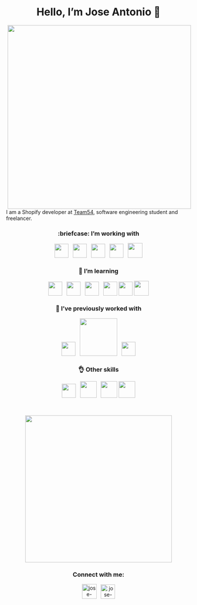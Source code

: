 
<h1 align="center"> Hello, I’m Jose Antonio 👋</h1>



<p>    
    <img align="right" width="500px" src="https://scontent.fhmo2-2.fna.fbcdn.net/v/t1.0-9/123338450_10214393058419868_6491019204627060330_o.jpg?_nc_cat=100&ccb=2&_nc_sid=09cbfe&_nc_eui2=AeF1JyKSwetHCdtwID-Gui6jv2iN76cLrIm_aI3vpwusiRUl_5RBkVChidaPJTeQMLM&_nc_ohc=85XYuQYBrkkAX8HepVM&_nc_ht=scontent.fhmo2-2.fna&oh=dfa9560df9bc4cd5d5aeae9b77c8fc6e&oe=603D64FB" />           
</p>

I am a Shopify developer at [Team54](https://team54.co/), software engineering student and freelancer.

<h3 align="center"> :briefcase: I’m working with</h3>
<p align="center">    
    <img width="38px" src="https://upload.wikimedia.org/wikipedia/commons/thumb/3/38/HTML5_Badge.svg/1200px-HTML5_Badge.svg.png" />
    &nbsp;
    <img width="38px" src="https://redmine.cautivatech.com/redmine/attachments/download/747/js-logo-1.png" />
    &nbsp;
    <img width="38px" src="https://cdn.iconscout.com/icon/free/png-512/shopify-226579.png" />  
    &nbsp;
    <img width="38px" src="https://user-images.githubusercontent.com/674621/71187801-14e60a80-2280-11ea-94c9-e56576f76baf.png" />    
    &nbsp;
    <img width="40px" src="https://andrewsmithdeveloper.com/img/sass-new.4c1dd90f.png" />              
</p>

<h3 align="center">🧪 I’m learning</h3>
<p align="center"> 
    <img width="38px" src="https://seeklogo.com/images/N/nodejs-logo-FBE122E377-seeklogo.com.png" />  
    &nbsp;
    <img width="38px" src="https://cdn.auth0.com/blog/react-js/react.png" />     
    &nbsp;
    <img width="38px" src="https://upload.wikimedia.org/wikipedia/commons/4/4c/Typescript_logo_2020.svg" />  
    &nbsp;
    <img width="38px" src="https://upload.wikimedia.org/wikipedia/commons/thumb/b/b2/Bootstrap_logo.svg/1200px-Bootstrap_logo.svg.png" />      
    <img width="38px" src="https://media.discordapp.net/attachments/763633854011015228/794803096894046248/5847f40ecef1014c0b5e488a.png" />       
    <img height="40px" src="https://github.com/graphql/artwork/blob/main/GraphQL/horizontal/GraphQL-logo-white.png?raw=true" />  
    
    
</p>

<h3 align="center">💪 I’ve previously worked with</h3>
<p align="center"> 
    <img width="38px" src="https://upload.wikimedia.org/wikipedia/commons/thumb/8/82/C_Sharp_logo.png/715px-C_Sharp_logo.png" /> 
    &nbsp;
    <img width="102px" src="https://media.discordapp.net/attachments/763633854011015228/794800876082561075/Sin_titulo.png" />
    &nbsp;    
    <img width="38px" src="https://upload.wikimedia.org/wikipedia/commons/thumb/5/59/Visual_Studio_Icon_2019.svg/125px-Visual_Studio_Icon_2019.svg.png" />   
</p>

<h3 align="center">👌 Other skills </h3>
<p align="center"> 
        <img width="38px" src="https://cdn.discordapp.com/attachments/763633854011015228/794805471264636948/heroku-logo-stroke-gradient.svg" />  
      &nbsp;
     <img width="45px" src="https://sdtimes.com/wp-content/uploads/2018/08/logo-glyph.png" />     
      &nbsp;
    <img width="45px" src="https://digibuc.com/cursos/wp-content/uploads/2019/06/3420e571b3d7a4a348d8fad91e3bfda4.png" />    
      <img width="45px" src="https://blog.desafiolatam.com/wp-content/uploads/2018/05/java-logo.png" />  
    
</p>

<br>

<p align="center">
    <a href="https://ko-fi.com/L3L53EXUA">
        <img align="center" width="400px" src="https://ko-fi.com/img/githubbutton_sm.svg" />     
    </a>
    

</p>

<h3 align="center">Connect with me:</h3>
<p align="center">
<a href="https://www.linkedin.com/in/jose-antonio-felix-ballesteros-9b1111192/" target="blank"><img align="center" src="https://media.discordapp.net/attachments/763633854011015228/794844336251994122/linkedin_1.png" alt="jose-antonio-felix-ballesteros-9b1111192" height="40px" /></a>
  &nbsp;
 <a href="mailto:jafb321@gmail.com" target="blank"><img align="center" src="https://media.discordapp.net/attachments/763633854011015228/794845971132842004/5847fafdcef1014c0b5e48ce.png?width=634&height=480" alt="jose-antonio-felix-ballesteros-9b1111192" height="39px" /></a>
</p>



<!-- asd
- 🌱 I’m currently learning ...
- 👯 I’m looking to collaborate on ...
- 🤔 I’m looking for help with ...
- 💬 Ask me about ...
- 📫 How to reach me: ...
- 😄 Pronouns: ...
- ⚡ Fun fact: ...
-->

